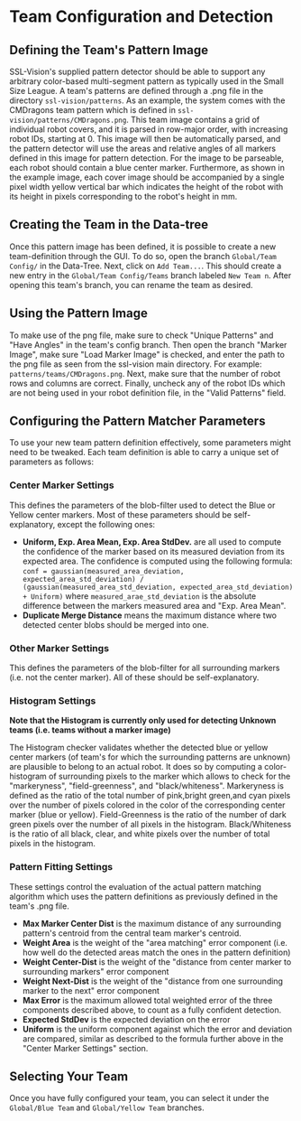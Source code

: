 # Team Configuration and Detection #

## Defining the Team's Pattern Image ##
SSL-Vision's supplied pattern detector should be able to support any arbitrary color-based multi-segment pattern as typically used in the Small Size League. A team's patterns are defined through a .png file in the directory `ssl-vision/patterns`. As an example, the system comes with the CMDragons team pattern which is defined in `ssl-vision/patterns/CMDragons.png`. This team image contains a grid of individual robot covers, and it is parsed in row-major order, with increasing robot IDs, starting at 0. This image will then be automatically parsed, and the pattern detector will use the areas and relative angles of all markers defined in this image for pattern detection. For the image to be parseable, each robot should contain a blue center marker. Furthermore, as shown in the example image, each cover image should be accompanied by a single pixel width yellow vertical bar which indicates the height of the robot with its height in pixels corresponding to the robot's height in mm.

## Creating the Team in the Data-tree ##
Once this pattern image has been defined, it is possible to create a new team-definition through the GUI. To do so, open the branch `Global/Team Config/` in the Data-Tree. Next, click on `Add Team...`. This should create a new entry in the `Global/Team Config/Teams` branch labeled `New Team n`. After opening this team's branch, you can rename the team as desired.

## Using the Pattern Image ##
To make use of the png file, make sure to check "Unique Patterns" and "Have Angles" in the team's config branch. Then open the branch "Marker Image", make sure "Load Marker Image" is checked, and enter the path to the png file as seen from the ssl-vision main directory. For example: `patterns/teams/CMDragons.png`. Next, make sure that the number of robot rows and columns are correct. Finally, uncheck any of the robot IDs which are not being used in your robot definition file, in the "Valid Patterns" field.

## Configuring the Pattern Matcher Parameters ##
To use your new team pattern definition effectively, some parameters might need to be tweaked. Each team definition is able to carry a unique set of parameters as follows:

### Center Marker Settings ###
This defines the parameters of the blob-filter used to detect the Blue or Yellow center markers. Most of these parameters should be self-explanatory, except the following ones:
  * **Uniform, Exp. Area Mean, Exp. Area StdDev.** are all used to compute the confidence of the marker based on its measured deviation from its expected area. The confidence is computed using the following formula: `conf = gaussian(measured_area_deviation, expected_area_std_deviation) / (gaussian(measured_area_std_deviation, expected_area_std_deviation) + Uniform)` where `measured_arae_std_deviation` is the absolute difference between the markers measured area and "Exp. Area Mean".
  * **Duplicate Merge Distance** means the maximum distance where two detected center blobs should be merged into one.

### Other Marker Settings ###
This defines the parameters of the blob-filter for all surrounding markers (i.e. not the center marker). All of these should be self-explanatory.

### Histogram Settings ###
**Note that the Histogram is currently only used for detecting Unknown teams (i.e. teams without a marker image)**

The Histogram checker validates whether the detected blue or yellow center markers (of team's for which the surrounding patterns are unknown) are plausible to belong to an actual robot. It does so by computing a color-histogram of surrounding pixels to the marker which allows to check for the "markeryness", "field-greenness", and "black/whiteness". Markeryness is defined as the ratio of the total number of pink,bright green,and cyan pixels over the number of pixels colored in the color of the corresponding center marker (blue or yellow). Field-Greenness is the ratio of the number of dark green pixels over the number of all pixels in the histogram. Black/Whiteness is the ratio of all black, clear, and white pixels over the number of total pixels in the histogram.

### Pattern Fitting Settings ###
These settings control the evaluation of the actual pattern matching algorithm which uses the pattern definitions as previously defined in the team's .png file.

  * **Max Marker Center Dist** is the maximum distance of any surrounding pattern's centroid from the central team marker's centroid.
  * **Weight Area** is the weight of the "area matching" error component (i.e. how well do the detected areas match the ones in the pattern definition)
  * **Weight Center-Dist** is the weight of the "distance from center marker to surrounding markers" error component
  * **Weight Next-Dist** is the weight of the "distance from one surrounding marker to the next" error component
  * **Max Error** is the maximum allowed total weighted error of the three components described above, to count as a fully confident detection.
  * **Expected StdDev** is the expected deviation on the error
  * **Uniform** is the uniform component against which the error and deviation are compared, similar as described to the formula further above in the "Center Marker Settings" section.

## Selecting Your Team ##
Once you have fully configured your team, you can select it under the `Global/Blue Team` and `Global/Yellow Team` branches.